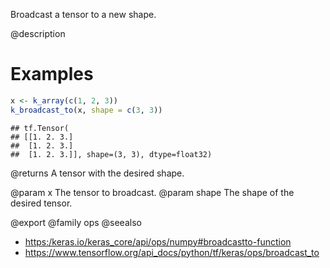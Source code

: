 Broadcast a tensor to a new shape.

@description

# Examples

```r
x <- k_array(c(1, 2, 3))
k_broadcast_to(x, shape = c(3, 3))
```

```
## tf.Tensor(
## [[1. 2. 3.]
##  [1. 2. 3.]
##  [1. 2. 3.]], shape=(3, 3), dtype=float32)
```

@returns
A tensor with the desired shape.

@param x The tensor to broadcast.
@param shape The shape of the desired tensor.

@export
@family ops
@seealso
+ <https:/keras.io/keras_core/api/ops/numpy#broadcastto-function>
+ <https://www.tensorflow.org/api_docs/python/tf/keras/ops/broadcast_to>
